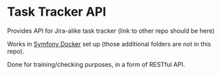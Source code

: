 # Task Tracker API

Provides API for Jira-alike task tracker (link to other repo should be here)

Works in [Symfony Docker](https://github.com/dunglas/symfony-docker) set up (those additional folders are not in this repo).

Done for training/checking purposes, in a form of RESTful API.

